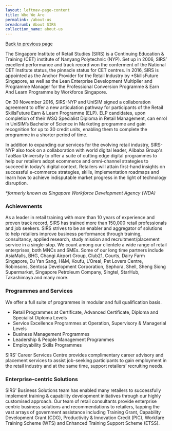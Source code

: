```yaml
---
layout: leftnav-page-content
title: Who We Are
permalink: /about-us
breadcrumb: About SIRS
collection_name: about-us
---
```

<a href="javascript:history.back()">Back to previous page</a>

The Singapore Institute of Retail Studies (SIRS) is a Continuing Education & Training (CET) institute of Nanyang Polytechnic (NYP). Set up in 2006, SIRS’ excellent performance and track record won the conferment of the National CET Institute status, the pinnacle status for CET centres. In 2016, SIRS is appointed as the Anchor Provider for the Retail Industry by *SkillsFuture Singapore, as well as the Lean Enterprise Development Multiplier and Programme Manager for the Professional Conversion Programme & Earn And Learn Programme by Workforce Singapore.

On 30 November 2016, SIRS-NYP and UniSIM signed a collaboration agreement to offer a new articulation pathway for participants of the Retail SkillsFuture Earn & Learn Programme (ELP). ELP candidates, upon completion of their WSQ Specialist Diploma in Retail Management, can enrol in UniSIM’s Bachelor of Science in Marketing programme and gain recognition for up to 30 credit units, enabling them to complete the programme in a shorter period of time.

In addition to expanding our services for the evolving retail industry, SIRS-NYP also took on a collaboration with world digital leader, Alibaba Group's TaoBao University to offer a suite of cutting edge digital programmes to help our retailers adopt ecommerce and omni-channel strategies to succeed in today's digital context. Retailers will attain first-hand insights on successful e-commerce strategies, skills, implementation roadmaps and learn how to achieve indisputable market progress in the light of technology disruption.

<i>*formerly known as Singapore Workforce Development Agency (WDA)</i>

<h3>Achievements</h3>
As a leader in retail training with more than 10 years of experience and proven track record, SIRS has trained more than 150,000 retail professionals and job seekers. SIRS strives to be an enabler and aggregator of solutions to help retailers improve business performance through training, consultancy, applied research, study mission and recruitment/placement service in a single-stop. We count among our clientele a wide range of retail enterprises, both MNCs and SMEs. Some of our long time partners include AsiaMalls, BHG, Changi Airport Group, Club21, Courts, Dairy Farm Singapore, Eu Yan Sang, H&M, Koufu, L’Oreal, Pet Lovers Centre, Robinsons, Sentosa Development Corporation, Sephora, Shell, Sheng Siong Supermarket, Singapore Petroleum Company, Singtel, StarHub, Takashimaya and many more.
 
<h3>Programmes and Services</h3>

We offer a full suite of programmes in modular and full qualification basis.

<ul>
<li>Retail Programmes at Certificate, Advanced Certificate, Diploma and Specialist Diploma Levels</li>
<li>Service Excellence Programmes at Operation, Supervisory & Managerial Levels</li>
<li>Business Management Programmes</li>
<li>Leadership & People Management Programmes</li>
 <li>Employability Skills Programmes</li>
 </ul>

SIRS’ Career Services Centre provides complimentary career advisory and placement services to assist job-seeking participants to gain employment in the retail industry and at the same time, support retailers’ recruiting needs.

<h3>Enterprise-centric Solutions</h3>

SIRS’ Business Solutions team has enabled many retailers to successfully implement training & capability development initiatives through our highly customised approach. Our team of retail consultants provide enterprise centric business solutions and recommendations to retailers, tapping the vast arrays of government assistance including Training Grant, Capability Development Grant (CDG), Productivity & Innovation Credit (PIC), Workfare Training Scheme (WTS) and Enhanced Training Support Scheme (ETSS).
